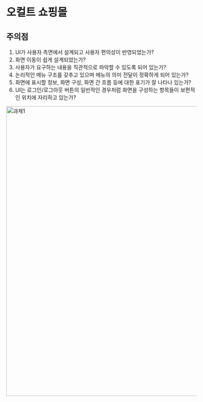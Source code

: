 # 오컬트 쇼핑몰
## 주의점
1) UI가 사용자 측면에서 설계되고 사용자 편의성이 반영되었는가?
2) 화면 이동이 쉽게 설계되었는가?
3) 사용자가 요구하는 내용을 직관적으로 파악할 수 있도록 되어 있는가?
4) 논리적인 메뉴 구조를 갖추고 있으며 메뉴의 의미 전달이 정확하게 되어 있는가?
5) 화면에 표시할 정보, 화면 구성, 화면 간 흐름 등에 대한 표기가 잘 나타나 있는가?
6) UI는 로그인/로그아웃 버튼의 일반적인 경우처럼 화면을 구성하는 항목들이 보편적인 위치에 자리하고 있는가?

<img width="768" alt="과제1" src="https://github.com/Yeji-Yoon/personalproject/assets/148047113/e1d5ece2-d9b6-469b-a7ed-372a690a40c7">
